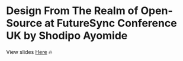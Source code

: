 # Design From The Realm of Open-Source at FutureSync Conference UK by Shodipo Ayomide

View slides [Here](https://opensource-design-workshop-futuresync-conference.now.sh) :fire:

